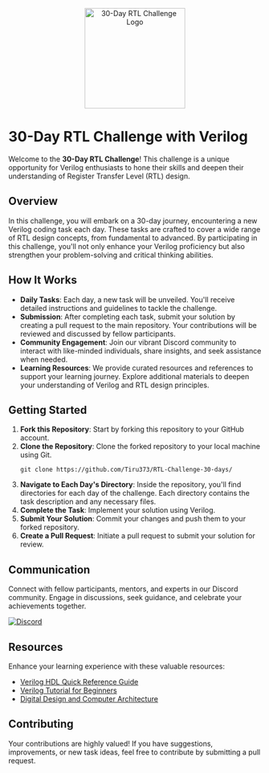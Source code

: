 

<p align="center">
  <img src="[https://yourlogo.png](https://www.google.com/imgres?q=digital%20circuit%20design%20&imgurl=https%3A%2F%2Fwww.researchgate.net%2Fpublication%2F315548272%2Ffigure%2Ffig2%2FAS%3A695542283771904%401542841611862%2FExample-digital-circuit.png&imgrefurl=https%3A%2F%2Fwww.researchgate.net%2Ffigure%2FExample-digital-circuit_fig2_315548272&docid=k7Z1N3L3569y2M&tbnid=o95jWUPPfXr_MM&vet=12ahUKEwjzz66X8aKFAxV6e2wGHYlGBW4QM3oECCYQAA..i&w=840&h=589&hcb=2&ved=2ahUKEwjzz66X8aKFAxV6e2wGHYlGBW4QM3oECCYQAA)" alt="30-Day RTL Challenge Logo" width="200" />
</p>

# 30-Day RTL Challenge with Verilog

Welcome to the **30-Day RTL Challenge**! This challenge is a unique opportunity for Verilog enthusiasts to hone their skills and deepen their understanding of Register Transfer Level (RTL) design.

## Overview

In this challenge, you will embark on a 30-day journey, encountering a new Verilog coding task each day. These tasks are crafted to cover a wide range of RTL design concepts, from fundamental to advanced. By participating in this challenge, you'll not only enhance your Verilog proficiency but also strengthen your problem-solving and critical thinking abilities.

## How It Works

- **Daily Tasks**: Each day, a new task will be unveiled. You'll receive detailed instructions and guidelines to tackle the challenge.
- **Submission**: After completing each task, submit your solution by creating a pull request to the main repository. Your contributions will be reviewed and discussed by fellow participants.
- **Community Engagement**: Join our vibrant Discord community to interact with like-minded individuals, share insights, and seek assistance when needed.
- **Learning Resources**: We provide curated resources and references to support your learning journey. Explore additional materials to deepen your understanding of Verilog and RTL design principles.

## Getting Started

1. **Fork this Repository**: Start by forking this repository to your GitHub account.
2. **Clone the Repository**: Clone the forked repository to your local machine using Git.
   ```
   git clone https://github.com/Tiru373/RTL-Challenge-30-days/
   ```
3. **Navigate to Each Day's Directory**: Inside the repository, you'll find directories for each day of the challenge. Each directory contains the task description and any necessary files.
4. **Complete the Task**: Implement your solution using Verilog.
5. **Submit Your Solution**: Commit your changes and push them to your forked repository.
6. **Create a Pull Request**: Initiate a pull request to submit your solution for review.

## Communication

Connect with fellow participants, mentors, and experts in our Discord community. Engage in discussions, seek guidance, and celebrate your achievements together.

[![Discord](https://img.shields.io/discord/1234567890)](https://discord.gg/yourdiscordlink)


## Resources

Enhance your learning experience with these valuable resources:

- [Verilog HDL Quick Reference Guide](https://www.doulos.com/knowhow/verilog_designers_guide/)
- [Verilog Tutorial for Beginners](https://www.nandland.com/verilog/tutorials/index.html)
- [Digital Design and Computer Architecture](https://www.amazon.com/Digital-Design-Computer-Architecture-Second/dp/0123944244)

## Contributing

Your contributions are highly valued! If you have suggestions, improvements, or new task ideas, feel free to contribute by submitting a pull request.

